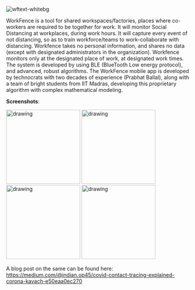 ![wftext-whitebg](https://github.com/omkarpatil18/workfence/assets/16060082/eff8c3e1-661c-4549-9abe-e064e1973dbb)


WorkFence is a tool for shared workspaces/factories, places where co-workers are required to be together for work. It will monitor Social Distancing at workplaces, during work hours. It will capture every event of not distancing, so as to train workforce/teams to work-collaborate with distancing. Workfence takes no personal information, and shares no data (except with designated administrators in the organization). Workfence monitors only at the designated place of work, at designated work times. The system is developed by using BLE (BlueTooth Low energy protocol), and advanced, robust algorithms. The WorkFence mobile app is developed by technocrats with two decades of experience (Prabhat Ballal), along with a team of bright students from IIT Madras, developing this proprietary algorithm with complex mathematical modeling. 
 

**Screenshots**:

<img src="https://github.com/omkarpatil18/workfence/assets/16060082/42ffdfd1-2739-4abc-b7cb-32cf20258f8a" alt="drawing" width="200"/>

<img src="https://github.com/omkarpatil18/workfence/assets/16060082/3b15aa4c-8e55-4cbe-97b1-ed7e0ca1a8af" alt="drawing" width="200"/>

<img src="https://github.com/omkarpatil18/workfence/assets/16060082/bd843ca3-64a2-428f-b629-4f004df68098)https://github.com/omkarpatil18/workfence/assets/16060082/bd843ca3-64a2-428f-b629-4f004df68098" alt="drawing" width="200"/>

<img src="https://github.com/omkarpatil18/workfence/assets/16060082/b9de34e4-16e4-4e24-8a25-9aeebfa9a5d3" alt="drawing" width="200"/>



A blog post on the same can be found here: https://medium.com/@indian.op45/covid-contact-tracing-explained-corona-kavach-e50eaa0ec270
